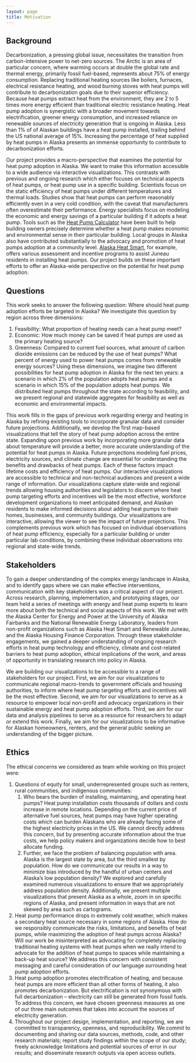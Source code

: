 ```yaml
---
layout: page
title: Motivation
---
```


## Background
Decarbonization, a pressing global issue, necessitates the transition from carbon-intensive power to net-zero sources. The Arctic is an area of particular concern, where warming occurs at double the global rate and thermal energy, primarily fossil fuel-based, represents about 75% of energy consumption. Replacing traditional heating sources like boilers, furnaces, electrical resistance heating, and wood burning stoves with heat pumps will contribute to decarbonization goals due to their superior efficiency. Because heat pumps extract heat from the environment, they are 2 to 5 times more energy efficient than traditional electric resistance heating. Heat pump adoption is synergistic with a broader movement towards electrification, greener energy consumption, and increased reliance on renewable sources of electricity generation that is ongoing in Alaska. Less than 1% of of Alaskan buildings have a heat pump installed, trailing behind the US national average of 15%. Increasing the percentage of heat supplied by heat pumps in Alaska presents an immense opportunity to contribute to decarbonization efforts.

Our project provides a macro-perspective that examines the potential for heat pump adoption in Alaska. We want to make this information accessible to a wide audience via interactive visualizations. This contrasts with previous and ongoing research which either focuses on technical aspects of heat pumps, or heat pump use in a specific building. Scientists focus on the static efficiency of heat pumps under different temperatures and thermal loads. Studies show that heat pumps can perform reasonably efficiently even in a very cold condition, with the caveat that manufacturers often overestimate their performance. Energy specialists focus on modeling the economic and energy savings of a particular building if it adopts a heat pump. Tools such as the [Heat Pump Calculator](https://heatpump.cf/) have been built to help building owners precisely determine whether a heat pump makes economic and environmental sense in their particular building. Local groups in Alaska also have contributed substantially to the advocacy and promotion of heat pumps adoption at a community level. [Alaska Heat Smart](https://akheatsmart.org/), for example, offers various assessment and incentive programs to assist Juneau residents in installing heat pumps. Our project builds on these important efforts to offer an Alaska-wide perspective on the potential for heat pump adoption. 

## Questions
This work seeks to answer the following question: Where should heat pump adoption efforts be targeted in Alaska? We investigate this question by region across three dimensions:
1. Feasibility: What proportion of heating needs can a heat pump meet?
2. Economic: How much money can be saved if heat pumps are used as the primary heating source?
3. Greenness: Compared to current fuel sources, what amount of carbon dioxide emissions can be reduced by the use of heat pumps? What percent of energy used to power heat pumps comes from renewable energy sources?
Using these dimensions, we imagine two different possibilities for heat pump adoption in Alaska for the next ten years: a scenario in which 2% of the population adopts heat pumps and a scenario in which 15% of the population adopts heat pumps. We distributed heat pumps throughout the state according to feasibility, and we present regional and statewide aggregates for feasibility as well as economic and environmental impacts. 

This work fills in the gaps of previous work regarding energy and heating in Alaska by refining existing tools to incorporate granular data and consider future projections. Additionally, we develop the first map-based visualizations that tell the story of heat pump adoption across the entire state. Expanding upon previous work by incorporating more granular data about temperature will provide a better, more accurate understanding of the potential for heat pumps in Alaska. Future projections modeling fuel prices, electricity sources, and climate change are essential for understanding the benefits and drawbacks of heat pumps. Each of these factors impact lifetime costs and efficiency of heat pumps. Our interactive visualizations are accessible to technical and non-technical audiences and present a wide range of information. Our visualizations capture state-wide and regional trends allowing housing authorities and legislators to discern where heat pump targeting efforts and incentives will be the most effective, workforce development organizations to meet anticipated demand, and Alaskan residents to make informed decisions about adding heat pumps to their homes, businesses, and community buildings. Our visualizations are interactive, allowing the viewer to see the impact of future projections. This complements previous work which has focused on individual observations of heat pump efficiency, especially for a particular building or under particular lab conditions, by combining these individual observations into regional and state-wide trends. 

## Stakeholders
To gain a deeper understanding of the complex energy landscape in Alaska, and to identify gaps where we can make effective interventions, communication with key stakeholders was a critical aspect of our project. Across research, planning, implementation, and prototyping stages, our team held a series of meetings with energy and heat pump experts to learn more about both the technical and social aspects of this work. We met with the Alaska Center for Energy and Power at the University of Alaska Fairbanks and the National Renewable Energy Laboratory, leaders from non-profit organizations such as Alaska Heat Smart and Renewable Juneau, and the Alaska Housing Finance Corporation. Through these stakeholder engagements, we gained a deeper understanding of ongoing research efforts in heat pump technology and efficiency, climate and cost-related barriers to heat pump adoption, ethical implications of the work, and areas of opportunity in translating research into policy in Alaska.  

We are building our visualizations to be accessible to a range of stakeholders for our project. First, we aim for our visualizations to communicate regional macro-trends to government officials and housing authorities, to inform where heat pump targeting efforts and incentives will be the most effective. Second, we aim for our visualizations to serve as a resource to empower local non-profit and advocacy organizations in their sustainable energy and heat pump adoption efforts. Third, we aim for our data and analysis pipelines to serve as a resource for researchers to adapt or extend this work. Finally, we aim for our visualizations to be informative for Alaskan homeowners, renters, and the general public seeking an understanding of the bigger picture.

## Ethics
The ethical concerns we considered as team while working on this project were: 
1. Questions of equity for small, underrepresented groups such as renters, rural communities, and indigenous communities: 
    1. Who bears the burden of installing, maintaining, and operating heat pumps? Heat pump installation costs thousands of dollars and costs increase in remote locations. Depending on the current price of alternative fuel sources, heat pumps may have higher operating costs which can burden Alaskans who are already facing some of the highest electricity prices in the US. We cannot directly address this concern, but by presenting accurate information about the true costs, we help policy makers and organizations decide how to best allocate funding.
    2. Further, we face the problem of balancing population with area. Alaska is the largest state by area, but the third smallest by population. How do we communicate our results in a way to minimize bias introduced by the handful of urban centers and Alaska’s low population density? We explored and carefully examined numerous visualizations to ensure that we appropriately address population density. Additionally, we present multiple visualizations that present Alaska as a whole, zoom in on specific regions of Alaska, and present information in ways that are not skewed by area such as cartograms.
3. Heat pump performance drops in extremely cold weather, which makes a secondary heat source necessary in some regions of Alaska. How do we responsibly communicate the risks, limitations, and benefits of heat pumps, while maximizing the adoption of heat pumps across Alaska? Will our work be misinterpreted as advocating for completely replacing traditional heating systems with heat pumps when we really intend to advocate for the addition of heat pumps to spaces while maintaining a back-up heat source? We address this concern with consistent messaging and careful consideration of our language surrounding heat pump adoption efforts.
4. Heat pump adoption promotes electrification of heating, and because heat pumps are more efficient than all other forms of heating, it also promotes decarbonization. But electrification is not synonymous with full decarbonization – electricity can still be generated from fossil fuels. To address this concern, we have chosen greenness measures as one of our three main outcomes that takes into account the sources of electricity generation.
5. Throughout our project design, implementation, and reporting, we are committed to transparency, openness, and reproducibility. We commit to documenting and sharing our data sources, methods, code, and other research materials;  report study findings within the scope of our study; freely acknowledge limitations and potential sources of error in our results; and disseminate research outputs via open access outlets.
